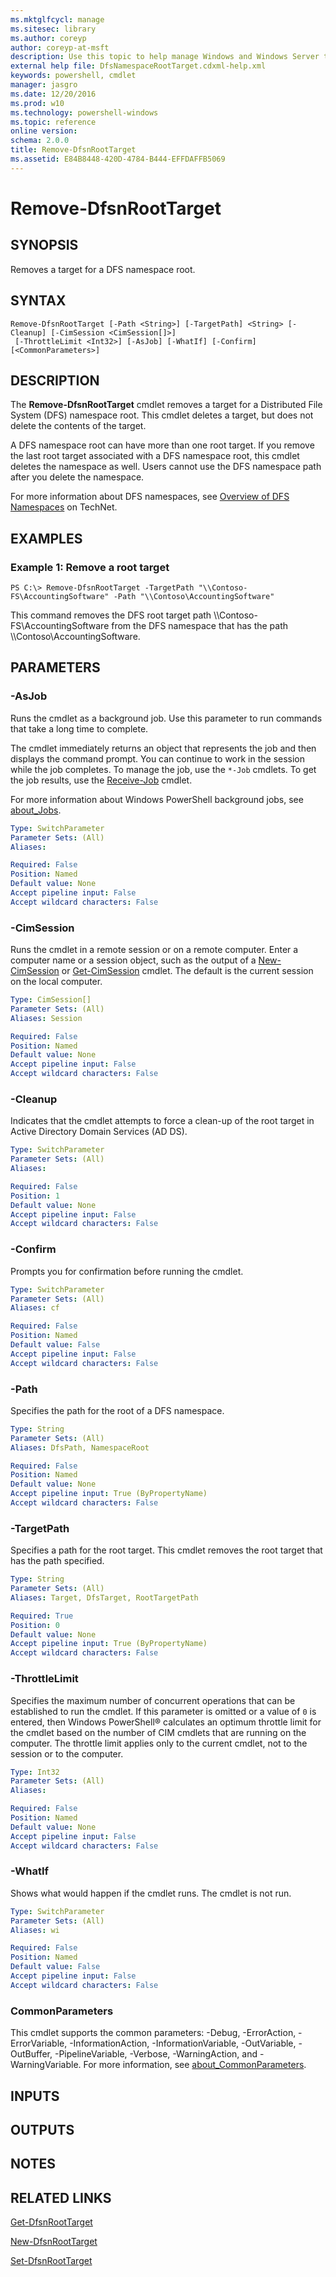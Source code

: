 ```yaml
---
ms.mktglfcycl: manage
ms.sitesec: library
ms.author: coreyp
author: coreyp-at-msft
description: Use this topic to help manage Windows and Windows Server technologies with Windows PowerShell.
external help file: DfsNamespaceRootTarget.cdxml-help.xml
keywords: powershell, cmdlet
manager: jasgro
ms.date: 12/20/2016
ms.prod: w10
ms.technology: powershell-windows
ms.topic: reference
online version: 
schema: 2.0.0
title: Remove-DfsnRootTarget
ms.assetid: E84B8448-420D-4784-B444-EFFDAFFB5069
---
```


# Remove-DfsnRootTarget

## SYNOPSIS
Removes a target for a DFS namespace root.

## SYNTAX

```
Remove-DfsnRootTarget [-Path <String>] [-TargetPath] <String> [-Cleanup] [-CimSession <CimSession[]>]
 [-ThrottleLimit <Int32>] [-AsJob] [-WhatIf] [-Confirm] [<CommonParameters>]
```

## DESCRIPTION
The **Remove-DfsnRootTarget** cmdlet removes a target for a Distributed File System (DFS) namespace root.
This cmdlet deletes a target, but does not delete the contents of the target.

A DFS namespace root can have more than one root target.
If you remove the last root target associated with a DFS namespace root, this cmdlet deletes the namespace as well.
Users cannot use the DFS namespace path after you delete the namespace.

For more information about DFS namespaces, see [Overview of DFS Namespaces](http://technet.microsoft.com/library/cc730736) on TechNet.

## EXAMPLES

### Example 1: Remove a root target
```
PS C:\> Remove-DfsnRootTarget -TargetPath "\\Contoso-FS\AccountingSoftware" -Path "\\Contoso\AccountingSoftware"
```

This command removes the DFS root target path \\\\Contoso-FS\AccountingSoftware from the DFS namespace that has the path \\\\Contoso\AccountingSoftware.

## PARAMETERS

### -AsJob
Runs the cmdlet as a background job. Use this parameter to run commands that take a long time to complete. 

The cmdlet immediately returns an object that represents the job and then displays the command prompt. 
You can continue to work in the session while the job completes. 
To manage the job, use the `*-Job` cmdlets. 
To get the job results, use the [Receive-Job](http://go.microsoft.com/fwlink/?LinkID=113372) cmdlet. 

For more information about Windows PowerShell background jobs, see [about_Jobs](http://go.microsoft.com/fwlink/?LinkID=113251).

```yaml
Type: SwitchParameter
Parameter Sets: (All)
Aliases: 

Required: False
Position: Named
Default value: None
Accept pipeline input: False
Accept wildcard characters: False
```

### -CimSession
Runs the cmdlet in a remote session or on a remote computer.
Enter a computer name or a session object, such as the output of a [New-CimSession](http://go.microsoft.com/fwlink/p/?LinkId=227967) or [Get-CimSession](http://go.microsoft.com/fwlink/p/?LinkId=227966) cmdlet.
The default is the current session on the local computer.

```yaml
Type: CimSession[]
Parameter Sets: (All)
Aliases: Session

Required: False
Position: Named
Default value: None
Accept pipeline input: False
Accept wildcard characters: False
```

### -Cleanup
Indicates that the cmdlet attempts to force a clean-up of the root target in Active Directory Domain Services (AD DS).

```yaml
Type: SwitchParameter
Parameter Sets: (All)
Aliases: 

Required: False
Position: 1
Default value: None
Accept pipeline input: False
Accept wildcard characters: False
```

### -Confirm
Prompts you for confirmation before running the cmdlet.

```yaml
Type: SwitchParameter
Parameter Sets: (All)
Aliases: cf

Required: False
Position: Named
Default value: False
Accept pipeline input: False
Accept wildcard characters: False
```

### -Path
Specifies the path for the root of a DFS namespace.

```yaml
Type: String
Parameter Sets: (All)
Aliases: DfsPath, NamespaceRoot

Required: False
Position: Named
Default value: None
Accept pipeline input: True (ByPropertyName)
Accept wildcard characters: False
```

### -TargetPath
Specifies a path for the root target.
This cmdlet removes the root target that has the path specified.

```yaml
Type: String
Parameter Sets: (All)
Aliases: Target, DfsTarget, RootTargetPath

Required: True
Position: 0
Default value: None
Accept pipeline input: True (ByPropertyName)
Accept wildcard characters: False
```

### -ThrottleLimit
Specifies the maximum number of concurrent operations that can be established to run the cmdlet.
If this parameter is omitted or a value of `0` is entered, then Windows PowerShell® calculates an optimum throttle limit for the cmdlet based on the number of CIM cmdlets that are running on the computer.
The throttle limit applies only to the current cmdlet, not to the session or to the computer.

```yaml
Type: Int32
Parameter Sets: (All)
Aliases: 

Required: False
Position: Named
Default value: None
Accept pipeline input: False
Accept wildcard characters: False
```

### -WhatIf
Shows what would happen if the cmdlet runs.
The cmdlet is not run.

```yaml
Type: SwitchParameter
Parameter Sets: (All)
Aliases: wi

Required: False
Position: Named
Default value: False
Accept pipeline input: False
Accept wildcard characters: False
```

### CommonParameters
This cmdlet supports the common parameters: -Debug, -ErrorAction, -ErrorVariable, -InformationAction, -InformationVariable, -OutVariable, -OutBuffer, -PipelineVariable, -Verbose, -WarningAction, and -WarningVariable. For more information, see [about_CommonParameters](http://go.microsoft.com/fwlink/?LinkID=113216).

## INPUTS

## OUTPUTS

## NOTES

## RELATED LINKS

[Get-DfsnRootTarget](./Get-DfsnRootTarget.md)

[New-DfsnRootTarget](./New-DfsnRootTarget.md)

[Set-DfsnRootTarget](./Set-DfsnRootTarget.md)

